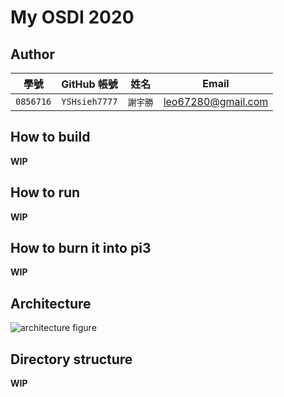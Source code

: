# My OSDI 2020

## Author

| 學號 | GitHub 帳號 | 姓名 | Email |
| --- | ----------- | --- | --- |
|`0856716`| `YSHsieh7777` | `謝宇勝` | leo67280@gmail.com |

## How to build

**WIP**

## How to run

**WIP**

## How to burn it into pi3

**WIP**

## Architecture

![architecture figure]()

## Directory structure

**WIP**

